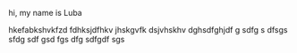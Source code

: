 hi, my name is Luba

hkefabkshvkfzd
fdhksjdfhkv
 jhskgvfk
dsjvhskhv
  dghsdfghjdf g sdfg s dfsgs  sfdg sdf gsd fgs dfg sdfgdf sgs

